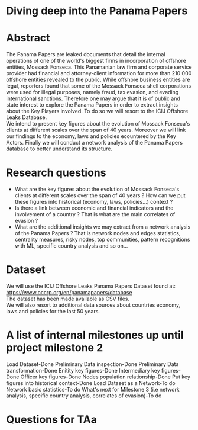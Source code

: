 # Diving deep into the Panama Papers

# Abstract
The Panama Papers are leaked documents that detail the internal operations of one of the world's biggest firms in incorporation of offshore entities, Mossack Fonseca. This Panamanian law firm and corporate service provider had financial and attorney-client information for more than 210 000 offshore entities revealed to the public. While offshore business entities are legal, reporters found that some of the Mossack Fonseca shell corporations were used for illegal purposes, namely fraud, tax evasion, and evading international sanctions.
Therefore one may argue that it is of public and state interest to explore the Panama Papers in order to extract insights about the Key Players involved. To do so we will resort to the ICIJ Offshore Leaks Database.  
We intend to present key figures about the evolution of Mossack Fonseca's clients at different scales over the span of 40 years. Moreover we will link our findings to the economy, laws and policies ecountered by the Key Actors. Finally we will conduct a network analysis of the Panama Papers database to better understand its structure.

# Research questions
- What are the key figures about the evolution of Mossack Fonseca's clients at different scales over the span of 40 years ? How can we put these figures into historical (economy, laws, policies...) context ?
- Is there a link between economic and financial indicators and the involvement of a country ? That is what are the main correlates of evasion ?
- What are the additional insights we may extract from a network analysis of the Panama Papers ? That is network nodes and edges statistics, centrality measures, risky nodes, top communities, pattern recognitions with ML, specific country analysis and so on...
  
# Dataset
We will use the ICIJ Offshore Leaks Panama Papers Dataset found at: https://www.occrp.org/en/panamapapers/database  
The dataset has been made available as CSV files.  
We will also resort to additional data sources about countries economy, laws and policies for the last 50 years.

# A list of internal milestones up until project milestone 2

Load Dataset-Done
Preliminary Data inspection-Done
Preliminary Data transformation-Done
Enitity key figures-Done
Intermediary key figures-Done
Officer key figures-Done
Nodes population relationship-Done
Put key figures into historical context-Done
Load Dataset as a Network-To do
Network basic statistics-To do
What's next for Milestone 3 (i.e network analysis, specific country analysis, correlates of evasion)-To do

# Questions for TAa

